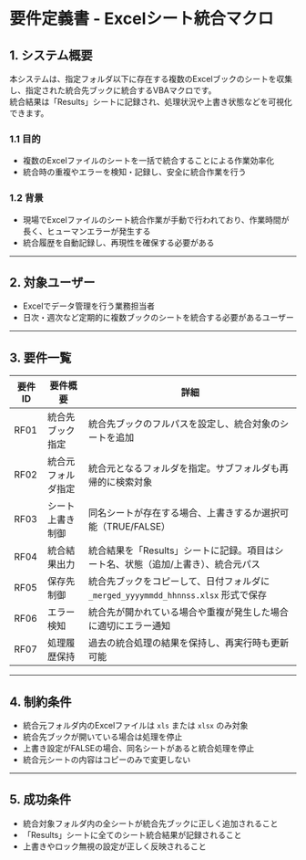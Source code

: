 # 要件定義書 - Excelシート統合マクロ

## 1. システム概要
本システムは、指定フォルダ以下に存在する複数のExcelブックのシートを収集し、指定された統合先ブックに統合するVBAマクロです。  
統合結果は「Results」シートに記録され、処理状況や上書き状態などを可視化できます。

### 1.1 目的
- 複数のExcelファイルのシートを一括で統合することによる作業効率化
- 統合時の重複やエラーを検知・記録し、安全に統合作業を行う

### 1.2 背景
- 現場でExcelファイルのシート統合作業が手動で行われており、作業時間が長く、ヒューマンエラーが発生する
- 統合履歴を自動記録し、再現性を確保する必要がある

---

## 2. 対象ユーザー
- Excelでデータ管理を行う業務担当者
- 日次・週次など定期的に複数ブックのシートを統合する必要があるユーザー

---

## 3. 要件一覧

| 要件ID | 要件概要 | 詳細 |
|--------|----------|------|
| RF01 | 統合先ブック指定 | 統合先ブックのフルパスを設定し、統合対象のシートを追加 |
| RF02 | 統合元フォルダ指定 | 統合元となるフォルダを指定。サブフォルダも再帰的に検索対象 |
| RF03 | シート上書き制御 | 同名シートが存在する場合、上書きするか選択可能（TRUE/FALSE） |
| RF04 | 統合結果出力 | 統合結果を「Results」シートに記録。項目はシート名、状態（追加/上書き）、統合元パス |
| RF05 | 保存先制御 | 統合先ブックをコピーして、日付フォルダに `_merged_yyyymmdd_hhnnss.xlsx` 形式で保存 |
| RF06 | エラー検知 | 統合先が開かれている場合や重複が発生した場合に適切にエラー通知 |
| RF07 | 処理履歴保持 | 過去の統合処理の結果を保持し、再実行時も更新可能 |

---

## 4. 制約条件
- 統合元フォルダ内のExcelファイルは `xls` または `xlsx` のみ対象
- 統合先ブックが開いている場合は処理を停止
- 上書き設定がFALSEの場合、同名シートがあると統合処理を停止
- 統合元シートの内容はコピーのみで変更しない

---

## 5. 成功条件
- 統合対象フォルダ内の全シートが統合先ブックに正しく追加されること
- 「Results」シートに全てのシート統合結果が記録されること
- 上書きやロック無視の設定が正しく反映されること
